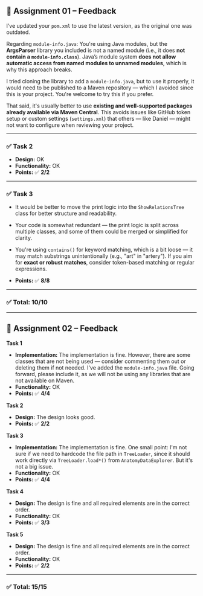 
## 📘 Assignment 01 – Feedback

I’ve updated your `pom.xml` to use the latest version, as the original one was outdated.

Regarding `module-info.java`:
You're using Java modules, but the **ArgsParser** library you included is not a named module (i.e., it does **not contain a `module-info.class`**). Java’s module system **does not allow automatic access from named modules to unnamed modules**, which is why this approach breaks.

I tried cloning the library to add a `module-info.java`, but to use it properly, it would need to be published to a Maven repository — which I avoided since this is your project. You're welcome to try this if you prefer.

That said, it's usually better to use **existing and well-supported packages already available via Maven Central**. This avoids issues like GitHub token setup or custom settings (`settings.xml`) that others — like Daniel — might not want to configure when reviewing your project.

---

### ✅ **Task 2**

* **Design:** OK
* **Functionality:** OK
* **Points:** ✅ **2/2**

---

### ✅ **Task 3**

* It would be better to move the print logic into the `ShowRelationsTree` class for better structure and readability.

* Your code is somewhat redundant — the print logic is split across multiple classes, and some of them could be merged or simplified for clarity.

* You're using `contains()` for keyword matching, which is a bit loose — it may match substrings unintentionally (e.g., "art" in "artery"). If you aim for **exact or robust matches**, consider token-based matching or regular expressions.

* **Points:** ✅ **8/8**

---

### ✅ **Total: 10/10**


---


## 📘 Assignment 02 – Feedback

**Task 1**

* **Implementation:** The implementation is fine. However, there are some classes that are not being used — consider commenting them out or deleting them if not needed. I've added the `module-info.java` file. Going forward, please include it, as we will not be using any libraries that are not available on Maven.
* **Functionality:** OK
* **Points:** ✅ **4/4**

**Task 2**

* **Design:** The design looks good.
* **Points:** ✅ **2/2**

**Task 3**

* **Implementation:** The implementation is fine. One small point: I'm not sure if we need to hardcode the file path in `TreeLoader`, since it should work directly via `TreeLoader.load*()` from `AnatomyDataExplorer`. But it's not a big issue.
* **Functionality:** OK
* **Points:** ✅ **4/4**

**Task 4**

* **Design:** The design is fine and all required elements are in the correct order.
* **Functionality:** OK
* **Points:** ✅ **3/3**

**Task 5**

* **Design:** The design is fine and all required elements are in the correct order.
* **Functionality:** OK
* **Points:** ✅ **2/2**

---

### ✅ **Total: 15/15**



